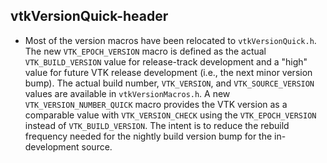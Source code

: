 ## vtkVersionQuick-header

* Most of the version macros have been relocated to `vtkVersionQuick.h`. The
  new `VTK_EPOCH_VERSION` macro is defined as the actual `VTK_BUILD_VERSION`
  value for release-track development and a "high" value for future VTK release
  development (i.e., the next minor version bump). The actual build number,
  `VTK_VERSION`, and `VTK_SOURCE_VERSION` values are available in
  `vtkVersionMacros.h`. A new `VTK_VERSION_NUMBER_QUICK` macro provides the VTK
  version as a comparable value with `VTK_VERSION_CHECK` using the
  `VTK_EPOCH_VERSION` instead of `VTK_BUILD_VERSION`. The intent is to reduce
  the rebuild frequency needed for the nightly build version bump for the
  in-development source.
